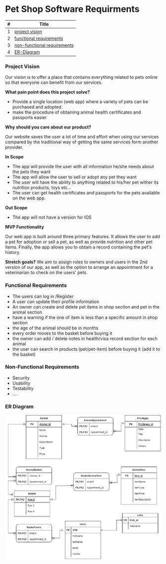 # Pet Shop Software Requirments

#|Title
---|---
1| [project vision](#project-vision)
2| [functional requirements](#functional-requirements)
3| [non-functional requirements](#non-functional-requirements)
4| [ER-Diagram](#er-diagram)

### Project Vision

Our vision is to offer a place that contains everything related to pets online so that everyone can benefit from our services.


**What pain point does this project solve?**

- Provide a single location (web app) where a variety of pets can be purchased and adopted.
- make the procedure of obtaining animal health certificates and passports easier

**Why should you care about our product?**

Our website saves the user a lot of time and effort when using our services compared by the traditional way of getting the same services form another provider.

**In Scope**
- The app will provide the user with all information he/she needs about the pets they want
- The app will allow the user to sell or adopt any pet they want
- The user will have the ability to anything related to his/her pet wither its nutrition products, toys etc… 
- The user can get health certificates and passports for the pets available on the web app.

**Out Scope**
- The app will not have a version for IOS


**MVP Functionality**

Our web app is built around three primary features. It allows the user to add a pet for adoption or sell a pet, as well as provide nutrition and other pet items. Finally, the app allows you to obtain a record containing the pet's history.

**Stretch goals?**
We aim to assign roles to owners and users in the 2nd version of our app, as well as the option to arrange an appointment for a veterinarian to check on the users' pets.

### Functional Requirements
- The users can log in /Register
- A user can update their profile information
- An owner can create and delete pet items in shop section and pet in the animal section
- have a warning if the one of item is less than a specific amount in shop section
- the age of the animal should be in months
- every order moves to the basket before buying it
- the owner can add / delete notes in health/visa record section for each animal
- the user can search in products (pet/pet-item) before buying it (add it to the basket)

### Non-Functional Requirements
- Security
- Usability
- Testability
- ....

### ER Diagram
![image](images/petShopERD.png)